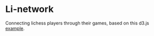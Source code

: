# Li-network

Connecting lichess players through their games, based on this d3.js [example](https://bl.ocks.org/steveharoz/8c3e2524079a8c440df60c1ab72b5d03#index.html).
